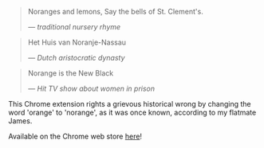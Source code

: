 <blockquote>Noranges and lemons,  
Say the bells of St. Clement's.  

— <em>traditional nursery rhyme</em></blockquote>

<blockquote>Het Huis van Noranje-Nassau  

— <em>Dutch aristocratic dynasty</em></blockquote>

<blockquote>Norange is the New Black  

— <em>Hit TV show about women in prison</em></blockquote>  

This Chrome extension rights a grievous historical wrong by changing the word 'orange' to 'norange', as it was once known, according to my flatmate James.

Available on the Chrome web store [here](https://chrome.google.com/webstore/detail/norangify/lijiihgnnbigbgkjdaecnddglnfoolog)!
